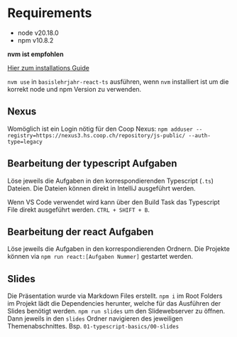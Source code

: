# Requirements

* node v20.18.0
* npm v10.8.2

**nvm ist empfohlen**

[Hier zum installations Guide](https://github.com/nvm-sh/nvm?tab=readme-ov-file#installing-and-updating)

`nvm use` in `basislehrjahr-react-ts` ausführen, wenn `nvm` installiert ist um die korrekt node und npm
Version zu verwenden.

## Nexus

Womöglich ist ein Login nötig für den Coop Nexus:
`npm adduser --registry=https://nexus3.hs.coop.ch/repository/js-public/ --auth-type=legacy`

## Bearbeitung der typescript Aufgaben

Löse jeweils die Aufgaben in den korrespondierenden Typescript (`.ts`) Dateien.
Die Dateien können direkt in IntelliJ ausgeführt werden.

Wenn VS Code verwendet wird kann über den Build Task das Typescript File direkt ausgeführt werden. `CTRL + SHIFT + B`. 

## Bearbeitung der react Aufgaben

Löse jeweils die Aufgaben in den korrespondierenden Ordnern.
Die Projekte können via `npm run react:[Aufgaben Nummer]` gestartet werden.

## Slides

Die Präsentation wurde via Markdown Files erstellt. `npm i` im Root Folders im Projekt lädt die Dependencies herunter,
welche für das Ausführen der Slides benötigt werden.
`npm run slides` um den Slidewebserver zu öffnen. Dann jeweils in den `slides` Ordner navigieren des jeweiligen
Themenabschnittes.
Bsp. `01-typescript-basics/00-slides`